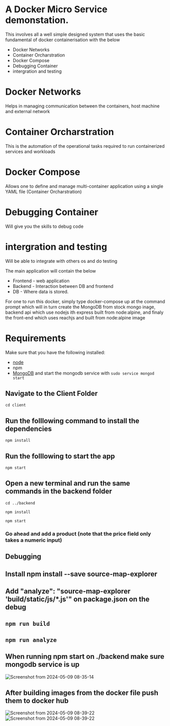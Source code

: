 # A Docker Micro Service demonstation.
This involves all a well simple designed system that uses the basic fundamental of docker containerisation with the below 
- Docker Networks
- Container Orcharstration
- Docker Compose
- Debugging Container
- intergration and testing

 # Docker Networks
 Helps in managing communication between the containers, host machine and external network

 # Container Orcharstration 
 This is the automation of the operational tasks required to run containerized services and workloads

 # Docker Compose
 Allows one to define and manage multi-container application using a single YAML file (Container Orcharstration)

 #  Debugging Container
 Will give you the skills to debug code

 # intergration and testing
 Will be able to integrate with others os and do testing

 The main application will contain the below
- Frontend - web application
- Backend - Interaction between DB and frontend
- DB - Where data is stored.

For one to run this docker, simply type docker-compose up at the command prompt which will in turn create the MongoDB from stock mongo inage, backend api which use nodejs ith express built from node:alpine, and finaly the front-end which uses reachjs and built from node:alpine image

# Requirements
Make sure that you have the following installed:
- [node](https://www.digitalocean.com/community/tutorials/how-to-install-node-js-on-ubuntu-18-04) 
- npm 
- [MongoDB](https://docs.mongodb.com/manual/tutorial/install-mongodb-on-ubuntu/) and start the mongodb service with `sudo service mongod start`

## Navigate to the Client Folder 
 `cd client`

## Run the folllowing command to install the dependencies 
 `npm install`

## Run the folllowing to start the app
 `npm start`

## Open a new terminal and run the same commands in the backend folder
 `cd ../backend`

 `npm install`

 `npm start`

 ### Go ahead and add a product (note that the price field only takes a numeric input)

 ## Debugging 
 ## Install npm install --save source-map-explorer
 ##  Add "analyze": "source-map-explorer 'build/static/js/*.js'"  on package.json on the debug
   ##  `npm run build`
   ##  `npm run analyze`

## When running npm start on ./backend make sure mongodb service is up
![Screenshot from 2024-05-09 08-35-14](https://github.com/mwaskagi/yolo/assets/53992099/e749826c-85b1-49d6-9d1c-dbf669b0f687)


## After building images from the docker file push them to docker hub
![Screenshot from 2024-05-09 08-39-22](https://github.com/mwaskagi/yolo/assets/53992099/3ee532b0-5fc4-4923-8509-c1156535bbcb)
![Screenshot from 2024-05-09 08-39-22](https://github.com/mwaskagi/yolo/assets/53992099/0766c50a-b8d7-406a-b172-708637ddc7d4)






